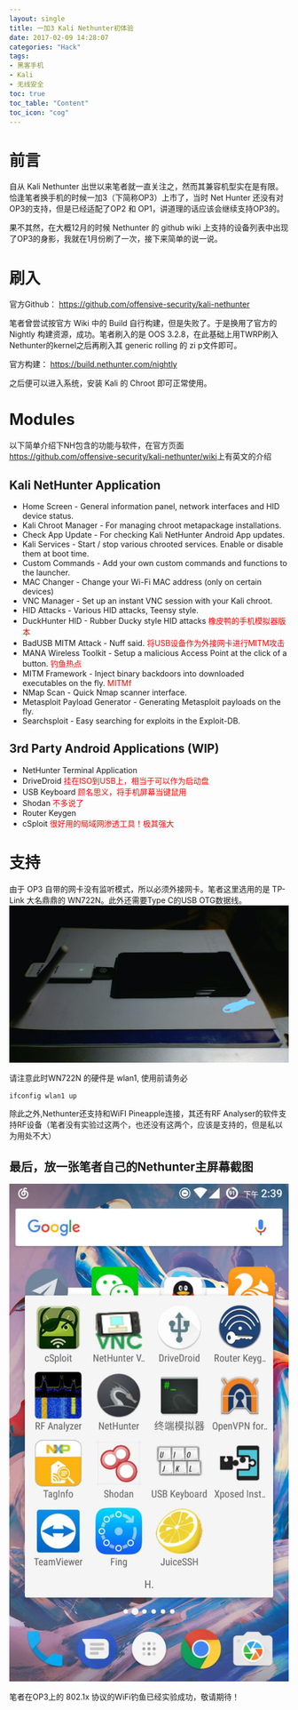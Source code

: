 ```yaml
---
layout: single
title: 一加3 Kali Nethunter初体验
date: 2017-02-09 14:28:07
categories: "Hack"
tags:
- 黑客手机
- Kali
- 无线安全
toc: true
toc_table: "Content"
toc_icon: "cog"
---
```

# 前言

自从 Kali Nethunter 出世以来笔者就一直关注之，然而其兼容机型实在是有限。恰逢笔者换手机的时候一加3（下简称OP3）上市了，当时 Net Hunter 还没有对OP3的支持，但是已经适配了OP2 和 OP1，讲道理的话应该会继续支持OP3的。

果不其然，在大概12月的时候 Nethunter 的 github wiki 上支持的设备列表中出现了OP3的身影，我就在1月份刷了一次，接下来简单的说一说。

# 刷入

官方Github：
<https://github.com/offensive-security/kali-nethunter>

笔者曾尝试按官方 Wiki 中的 Build 自行构建，但是失败了。于是换用了官方的 Nightly 构建资源，成功。笔者刷入的是 OOS 3.2.8，在此基础上用TWRP刷入Nethunter的kernel之后再刷入其 generic rolling 的 zi p文件即可。

官方构建：
<https://build.nethunter.com/nightly>

之后便可以进入系统，安装 Kali 的 Chroot 即可正常使用。

# Modules

以下简单介绍下NH包含的功能与软件，在官方页面<https://github.com/offensive-security/kali-nethunter/wiki>上有英文的介绍

## Kali NetHunter Application  
- Home Screen - General information panel, network interfaces and HID device status.
- Kali Chroot Manager - For managing chroot metapackage installations.
- Check App Update - For checking Kali NetHunter Android App updates.
- Kali Services - Start / stop various chrooted services. Enable or disable them at boot time.
- Custom Commands - Add your own custom commands and functions to the launcher.
- MAC Changer - Change your Wi-Fi MAC address (only on certain devices)
- VNC Manager - Set up an instant VNC session with your Kali chroot.
- HID Attacks - Various HID attacks, Teensy style.
- DuckHunter HID - Rubber Ducky style HID attacks  <font color=red>橡皮鸭的手机模拟器版本</font>
- BadUSB MITM Attack - Nuff said. <font color=red>将USB设备作为外接网卡进行MITM攻击</font>
- MANA Wireless Toolkit - Setup a malicious Access Point at the click of a button. <font color=red>钓鱼热点</font>
- MITM Framework - Inject binary backdoors into downloaded executables on the fly. <font color=red>MITMf</font>
- NMap Scan - Quick Nmap scanner interface.
- Metasploit Payload Generator - Generating Metasploit payloads on the fly.
- Searchsploit - Easy searching for exploits in the Exploit-DB.

## 3rd Party Android Applications (WIP)

- NetHunter Terminal Application
- DriveDroid <font color=red>挂在ISO到USB上，相当于可以作为启动盘</font>
- USB Keyboard <font color=red>顾名思义，将手机屏幕当键鼠用</font>
- Shodan <font color=red>不多说了</font>
- Router Keygen
- cSploit <font color=red>很好用的局域网渗透工具！极其强大</font>

# 支持
由于 OP3 自带的网卡没有监听模式，所以必须外接网卡。笔者这里选用的是 TP-Link 大名鼎鼎的 WN722N。此外还需要Type C的USB OTG数据线。
![WN722N 插入 OP3](/assets/images/OP3-initial/OP3_with_WN722.jpg)

请注意此时WN722N 的硬件是 wlan1, 使用前请务必
```shell
ifconfig wlan1 up
```

除此之外,Nethunter还支持和WiFI Pineapple连接，其还有RF Analyser的软件支持RF设备（笔者没有实验过这两个，也还没有这两个，应该是支持的，但是私以为用处不大）

## 最后，放一张笔者自己的Nethunter主屏幕截图
![OP3 截图](/assets/images/OP3-initial/OP3_ScreenShot.jpg)

笔者在OP3上的 802.1x 协议的WiFi钓鱼已经实验成功，敬请期待！
